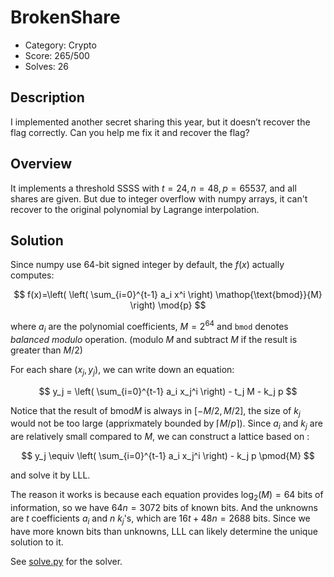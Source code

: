 # BrokenShare

* Category: Crypto
* Score: 265/500
* Solves: 26

## Description

I implemented another secret sharing this year, but it doesn’t recover the flag correctly. Can you help me fix it and recover the flag?

## Overview

It implements a threshold SSSS with $t=24, n=48, p=65537$, and all shares are given. But due to integer overflow with numpy arrays, it can't recover to the original polynomial by Lagrange interpolation.

## Solution

Since numpy use 64-bit signed integer by default, the $f(x)$ actually computes:

$$
f(x)=\left( \left( \sum_{i=0}^{t-1} a_i x^i \right) \mathop{\text{bmod}}{M} \right) \mod{p}
$$

where $a_i$ are the polynomial coefficients, $M=2^{64}$ and `bmod` denotes *balanced modulo* operation. (modulo $M$ and subtract $M$ if the result is greater than $M/2$)

For each share $(x_j,y_j)$, we can write down an equation:

$$
y_j = \left( \sum_{i=0}^{t-1} a_i x_j^i \right) - t_j M - k_j p
$$

Notice that the result of $\mathop{\text{bmod}}{M}$ is always in $[-M/2, M/2]$, the size of $k_j$ would not be too large (apprixmately bounded by $\lceil M/p \rceil$). Since $a_i$ and $k_j$ are are relatively small compared to $M$, we can construct a lattice based on :

$$
y_j \equiv \left( \sum_{i=0}^{t-1} a_i x_j^i \right) - k_j p \pmod{M}
$$

and solve it by LLL.

The reason it works is because each equation provides $\log_2(M)=64$ bits of information, so we have $64n=3072$ bits of known bits. And the unknowns are $t$ coefficients $a_i$ and $n$ $k_j$'s, which are $16t+48n=2688$ bits. Since we have more known bits than unknowns, LLL can likely determine the unique solution to it.

See [solve.py](./solution/solve.py) for the solver.

